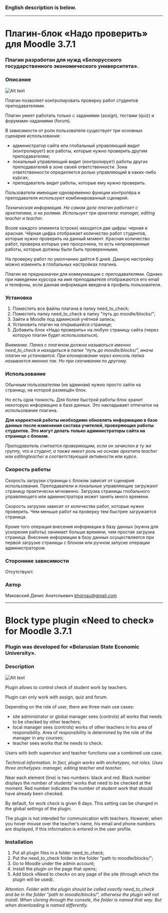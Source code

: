 ### English description is below.

***

# Плагин-блок «Надо проверить» для Moodle 3.7.1

### Плагин разработан для нужд «Белорусского государственного экономического университета».

### Описание

![Alt text](https://github.com/gitReiko/need_to_check/blob/master/readme_pic.png "Скриншот плагина")

Плагин позволяет контролировать проверку работ студентов преподавателями.

Плагин умеет работать только с заданиями (assign), тестами (quiz) и форумами-заданиями (forum).

В зависимости от роли пользователя существует три основных сценария использования:
- администратор сайта или глобальный управляющий видит (контролирует) все работы, которые нужно проверить другим преподавателям;
- локальный управляющий видит (контролирует) работы других преподавателей в зоне своей ответственности. Зона ответственности определяется ролью управляющий в каких-либо курсах;
- преподаватель видит работы, которые ему нужно проверить.

Пользователи имеющие одновременно функции контролёра и преподавателя используют комбинированный сценарий.

*Техническая информация. На самом деле плагин работает с архетипами, а не ролями. Использует три архетипа: manager, editing teacher и teacher.*

Возле каждого элемента (строки) находится две цифры: черная и красная.
Чёрная цифра отображает количество работ студентов, которые нужно проверить на данный момент.
Красная количество работ, проверка которых уже просрочена, то есть непроверенные работы, которые должны были быть проверенными.

На проверку работ по умолчанию даётся 6 дней. 
Данную настройку можно изменить в глобальных настройках плагина.

Плагин не предназначен для коммуникации с преподавателями. 
Однако при наведении курсора на имя преподавателя отображаются его email и телефоны, 
если данная информация введена в профиль пользователя.

### Установка

1. Поместить все файлы плагина в папку need_to_check;
2. Поместить папку need_to_check в папку "путь до moodle/blocks/";
3. Зайти в Moodle под админской учётной запись;
4. Установить плагин на открывшейся странице;
5. Добавить блок «Надо проверить» на любую страницу сайта (через которую плагин будет использоваться).

*Внимание. Папка с плагином должна называться именно need_to_check и находиться в папке "путь до moodle/blocks/", иначе плагин не установится.
При клонировании через консоль папка называется именно так. Но при скачивании по другому.*

### Использование

Обычным пользователям (не админам) нужно просто зайти на страницу, на которой размещён блок.

Но есть одна тонкость. Для более быстрой работы блок хранит некоторую информацию в базе данных.
Это накладывает отпечаток на использование плагина.

**Для корректной работы необходимо обновлять информацию в базе данных после изменения состава учителей, проверяющих работы студентов.**
**Это могут делать только администраторы сайта на странице с блоком.**

*Преподаватель считается проверяющим, если он зачислен в ту же группу, что и студент, а также имеет роль на основе архетипа teacher или editingteacher в соответствующей активности или курсе.*

### Скорость работы

Скорость загрузки страницы с блоком зависит от сценария использования.
Преподаватели и локальные управляющие загружают страницу практически мгновенно.
Загрузка страницы глобального управляющего или администратора может занять много времени.

Скорость загрузки зависит от количества работ, которые нужно проверить.
Чем меньше работ на проверку тем быстрее загружается страница.

Кроме того операция внесения информации в базу данных (нужна для ускорения работы) занимает больше времени, чем простая загрузка страница.
Внесение информации в базу данных осуществляется при первой загрузке страницы с блоком или ручном запуске операции администратором.

### Сторонние зависимости

Отсутствуют.

### Автор

Маковский Денис Анатольевич khornau@gmail.com

***

# Block type plugin «Need to check» for Moodle 3.7.1

### Plugin was developed for «Belarusian State Economic University».

### Description

![Alt text](https://github.com/gitReiko/need_to_check/blob/master/readme_pic.png "Plugin screenshot")

Plugin allows to control check of student work by teachers.

Plugin can only work with assign, quiz and forum.

Depending on the role of user, there are three main use cases:
- site administrator or global manager sees (controls) all works that needs to be checked by other teachers;
- local manager sees (controls) works of other teachers in his area of responsibility. Area of responsibility is determined by the role of the manager in any courses;
- teacher sees works that he needs to check.

Users with both supervisor and teacher functions use a combined use case.

*Technical information. In fact, plugin works with archetypes, not roles. Uses three archetypes: manager, editing teacher and teacher.*

Near each element (line) is two numbers: black and red.
Black number displays the number of students' works that need to be checked at the moment.
Red number indicates the number of student work that should have already been checked.

By default, for work check is given 6 days. 
This setting can be changed in the global settings of the plugin.

The plugin is not intended for communication with teachers.
However, when you hover mouse over the teacher’s name, his email and phone numbers are displayed,
if this information is entered in the user profile.

### Installation

1. Put all plugin files in a folder need_to_check;
2. Put the need_to_check folder in the folder "path to moodle/blocks/";
3. Go to Moodle under the admin account;
4. Install the plugin on the page that opens;
5. Add block «Need to check» on any page of the site (through which the plugin will be used).

*Attention. Folder with the plugin should be called exactly need_to_check and be in the folder "path to moodle/blocks/", otherwise the plugin will not install.
When cloning through the console, the folder is named that way. But when downloading is named differently.*






